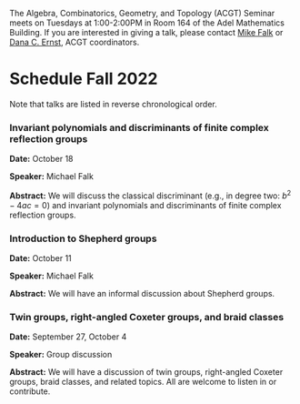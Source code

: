 The Algebra, Combinatorics, Geometry, and Topology (ACGT) Seminar meets on Tuesdays at 1:00-2:00PM in Room 164 of the Adel Mathematics Building. If you are interested in giving a talk, please contact [Mike Falk](mailto:Michael.Falk@nau.edu) or [Dana C. Ernst](http://danaernst.com), ACGT coordinators.

# Schedule Fall 2022 #

Note that talks are listed in reverse chronological order.

### Invariant polynomials and discriminants of finite complex reflection groups

**Date:** October 18

**Speaker:** Michael Falk

**Abstract:** We will discuss the classical discriminant (e.g., in degree two: $b^2-4ac=0$) and invariant polynomials and discriminants of finite complex reflection groups.

### Introduction to Shepherd groups

**Date:** October 11

**Speaker:** Michael Falk

**Abstract:** We will have an informal discussion about Shepherd groups.

### Twin groups, right-angled Coxeter groups, and braid classes

**Date:** September 27, October 4

**Speaker:** Group discussion

**Abstract:** We will have a discussion of twin groups, right-angled Coxeter groups, braid classes, and related topics. All are welcome to listen in or contribute.
